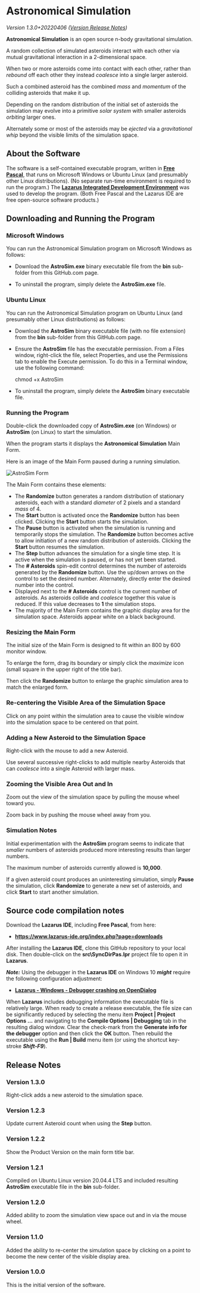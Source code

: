 # Astronomical Simulation

_Version 1.3.0+20220406  ([Version Release Notes](#ReleaseNotes))_ 

**Astronomical Simulation** is an open source n-body gravitational simulation.

A random collection of simulated asteroids interact with each other via mutual gravitational interaction in a 2-dimensional space.

When two or more asteroids come into contact with each other, rather than _rebound_ off each other they instead _coalesce_ into a single larger asteroid.

Such a combined asteroid has the combined _mass_ and _momentum_ of the colliding asteroids that make it up.

Depending on the random distribution of the initial set of asteroids the simulation may evolve into a primitive _solar system_ with smaller asteroids _orbiting_ larger ones.

Alternately some or most of the asteroids may be _ejected_ via a _gravitational whip_ beyond the visible limits of the simulation space.  

## About the Software

The software is a self-contained executable program, written in **[Free Pascal](https://www.freepascal.org/)**, that runs on Microsoft Windows or Ubuntu Linux (and presumably other Linux distributions).
(No separate run-time environment is required to run the program.)
The **[Lazarus Integrated Development Environment](https://www.lazarus-ide.org/)** was used to develop the program.
(Both Free Pascal and the Lazarus IDE are free open-source software products.) 

## Downloading and Running the Program

### Microsoft Windows

You can run the Astronomical Simulation program on Microsoft Windows as follows:

- Download the **AstroSim.exe** binary executable file from the **bin** sub-folder from this GitHub.com page.

- To uninstall the program, simply delete the **AstroSim.exe** file.

### Ubuntu Linux

You can run the Astronomical Simulation program on Ubuntu Linux (and presumably other Linux distributions) as follows:

- Download the **AstroSim** binary executable file (with no file extension) from the **bin** sub-folder from this GitHub.com page.

- Ensure the **AstroSim** file has the executable permission.  From a Files window, right-click the file, select Properties, and use the Permissions tab to enable the Execute permission.  To do this in a Terminal window, use the following command:
  
    chmod +x AstroSim

- To uninstall the program, simply delete the **AstroSim** binary executable file.

### Running the Program

Double-click the downloaded copy of **AstroSim.exe** (on Windows) or **AstroSim** (on Linux) to start the simulation.

When the program starts it displays the **Astronomical Simulation** Main Form.

Here is an image of the Main Form paused during a running simulation.

![AstroSim Form](img/AstroSim.png?raw=true "AstroSim Form")

The Main Form contains these elements:

- The **Randomize** button generates a random distribution of stationary asteroids, each with a standard _diameter_ of 2 pixels and a standard _mass_ of 4.
- The **Start** button is activated once the **Randomize** button has been clicked.  Clicking the **Start** button starts the simulation.
- The **Pause** button is activated when the simulation is running and temporarily stops the simulation.  The **Randomize** button becomes active to allow initiation of a new random distribution of asteroids.  Clicking the **Start** button resumes the simulation.
- The **Step** button advances the simulation for a single time step.  It is active when the simulation is paused, or has not yet been started.
- The **# Asteroids** spin-edit control determines the number of asteroids generated by the **Randomize** button.  Use the up/down arrows on the control to set the desired number.  Alternately, directly enter the desired number into the control.
- Displayed next to the **# Asteroids** control is the current number of asteroids.  As asteroids collide and _coalesce_ together this value is reduced.  If this value decreases to **1** the simulation stops.
- The majority of the Main Form contains the graphic display area for the simulation space.  Asteroids appear white on a black background.

### Resizing the Main Form

The initial size of the Main Form is designed to fit within an 800 by 600 monitor window.

To enlarge the form, drag its boundary or simply click the _maximize_ icon (small square in the upper right of the title bar).

Then click the **Randomize** button to enlarge the graphic simulation area to match the enlarged form.

### Re-centering the Visible Area of the Simulation Space

Click on any point within the simulation area to cause the visible window into the simulation space to be centered on that point.

### Adding a New Asteroid to the Simulation Space

Right-click with the mouse to add a new Asteroid.

Use several successive right-clicks to add multiple nearby Asteroids that can _coalesce_ into a single Asteroid with larger mass. 

### Zooming the Visible Area Out and In

Zoom out the view of the simulation space by pulling the mouse wheel toward you.

Zoom back in by pushing the mouse wheel away from you.

### Simulation Notes

Initial experimentation with the **AstroSim** program seems to indicate that _smaller_ numbers of asteroids produced more interesting results than larger numbers.

The maximum number of asteroids currently allowed is **10,000**.

If a given asteroid count produces an uninteresting simulation, simply **Pause** the simulation, click **Randomize** to generate a new set of asteroids, and click **Start** to start another simulation.

## Source code compilation notes

Download the **Lazarus IDE**, including **Free Pascal**, from  here:

- **<https://www.lazarus-ide.org/index.php?page=downloads>**

After installing the **Lazarus IDE**, clone this GitHub repository to your local disk.
Then double-click on the **src\SyncDirPas.lpr** project file to open it in **Lazarus**. 

_**Note:**_ Using the debugger in the **Lazarus IDE** on Windows 10 _**might**_ require the following configuration adjustment:

- **[Lazarus - Windows - Debugger crashing on OpenDialog](https://www.tweaking4all.com/forum/delphi-lazarus-free-pascal/lazarus-windows-debugger-crashing-on-opendialog/)**

When **Lazarus** includes debugging information the executable file is relatively large.
When ready to create a release executable, the file size can be significantly reduced by selecting the menu item **Project | Project Options ...** and navigating to the **Compile Options | Debugging** tab in the resulting dialog window.
Clear the check-mark from the **Generate info for the debugger** option and then click the **OK** button.
Then rebuild the executable using the **Run | Build** menu item (or using the shortcut key-stroke _**Shift-F9**_).

<a name="ReleaseNotes"></a>

## Release Notes

### Version 1.3.0

Right-click adds a new asteroid to the simulation space.

### Version 1.2.3

Update current Asteroid count when using the **Step** button.

### Version 1.2.2

Show the Product Version on the main form title bar.

### Version 1.2.1

Compiled on Ubuntu Linux version 20.04.4 LTS and included resulting **AstroSim** executable file in the **bin** sub-folder.

### Version 1.2.0

Added ability to zoom the simulation view space out and in via the mouse wheel.

### Version 1.1.0

Added the ability to re-center the simulation space by clicking on a point to become the new center of the visible display area.

### Version 1.0.0

This is the initial version of the software.
